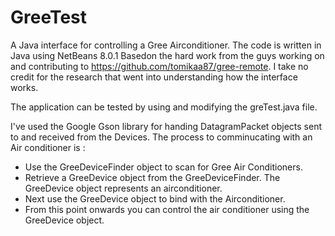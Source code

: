 # GreeTest
A Java interface for controlling a Gree Airconditioner.
The code is written in Java using NetBeans 8.0.1
Basedon the hard work from the guys working on and contributing to https://github.com/tomikaa87/gree-remote. 
I take no credit for the research that went into understanding how the interface works.

The application can be tested by using and modifying the greTest.java file.

I've used the Google Gson library for handing DatagramPacket objects sent to and received from the Devices.
The process to comminucating with an Air conditioner is :   
  - Use the GreeDeviceFinder object to scan for Gree Air Conditioners.
  - Retrieve a GreeDevice object from the GreeDeviceFinder. The GreeDevice object represents an airconditioner.
  - Next use the GreeDevice object to bind with the Airconditioner.
  - From this point onwards you can control the air conditioner using the GreeDevice object.

